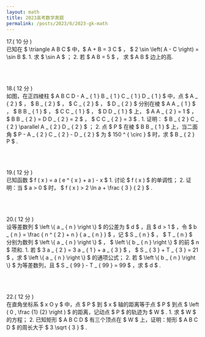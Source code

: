 ```yaml
---
layout: math
title: 2023高考数学真题
permalink: /posts/2023/6/2023-gk-math
---
```


17.( 10 分 ) <br> 已知在 $ \triangle A B C $ 中，$ A + B = 3 C $ ， $ 2 \sin \left( A - C \right) = \sin B $.
    1. 求 $ \sin A $ ；
    2. 若 $ A B = 5 $ ， 求 $ A B $ 边上的高.

<br><br>

18.( 12 分 ) <br> 如图，在正四棱柱 $ A B C D - A _ { 1 } B _ { 1 } C  _ { 1 } D _ { 1 } $ 中，点 $ A _ { 2 } $ ， $ B _ { 2 } $ ， $ C _ { 2 } $ ， $ D _ { 2 } $ 分别在棱 $ A A _ { 1 } $ ， $ B B _ { 1 } $ ， $ C C _ { 1 } $ ， $ D D _ { 1 } $ 上， $ A A _ { 2 } = 1 $ ， $ B B _ { 2 } = D D _ { 2 } = 2 $ ， $ C C _ { 2 } = 3 $ .
    1. 证明： $ B _ { 2 } C _ { 2 } \parallel A _ { 2 } D _ { 2 } $ ；
    2. 点 $ P $ 在棱 $ B B _ { 1 } $ 上，当二面角 $ P - A _ { 2 } C  _ { 2 } - D _ { 2 } $ 为 $ 150 ^ { \circ } $ 时，求 $ B _ { 2 } P $ .

<br><br>

19.( 12 分 ) <br> 已知函数 $ f ( x ) = a ( e ^ { x } + a ) - x $
    1. 讨论 $ f ( x ) $ 的单调性；
    2. 证明：当 $ a > 0 $ 时， $ f ( x ) > 2 \ln a + \frac { 3 } { 2 } $ .

<br><br>

20.( 12 分 ) <br> 设等差数列 $ \left \\{ a _ { n } \right \\} $ 的公差为 $ d $ ，且 $ d > 1 $ ，令 $ b _ { n } = \frac { n ^ { 2 } + n } { a _ { n } } $ ，记 $ S _ { n } $ ， $ T _ { n } $ 分别为数列 $ \left \\{ a _ { n } \right \\} $ ， $ \left \\{ b _ { n } \right \\} $ 的前 $ n $ 项和.
    1. 若 $ 3 a _ { 2 } = 3 a _ { 1 } + a _ { 3 } $ ， $ S _ { 3 } + T _ { 3 } = 21 $ ，求 $ \left \\{ a _ { n } \right \\} $ 的通项公式；
    2. 若 $ \left \\{ b _ { n } \right \\} $ 为等差数列，且 $ S _ { 99 } - T _ { 99 } = 99 $ ，求 $ d $ .

<br><br>

22.( 12 分 ) <br> 在直角坐标系 $ x O y $ 中，点 $ P $ 到 $ x $ 轴的距离等于点 $ P $ 到点 $ \left ( 0 , \frac {1} {2} \right ) $ 的距离，记动点 $ P $ 的轨迹为 $ W $ .
    1. 求 $ W $ 的方程；
    2. 已知矩形 $ A B C D $ 有三个顶点在 $ W $ 上，证明：矩形 $ A B C D $ 的周长大于 $ 3 \sqrt { 3 } $ .
